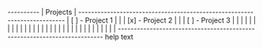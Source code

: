 *----------*
| Projects |
*-------------------------------------------------------------------------*
| [ ] - Project 1      |                                                  |
| [x] - Project 2      |                                                  |
| [ ] - Project 3      |                                                  |
|                      |                                                  |
|                      |                                                  |
|                      |                                                  |
|                      |                                                  |
|                      |                                                  |
|                      |                                                  |
|                      |                                                  |
|                      |                                                  |
|                      |                                                  |
|                      |                                                  |
*-------------------------------------------------------------------------*
help text 